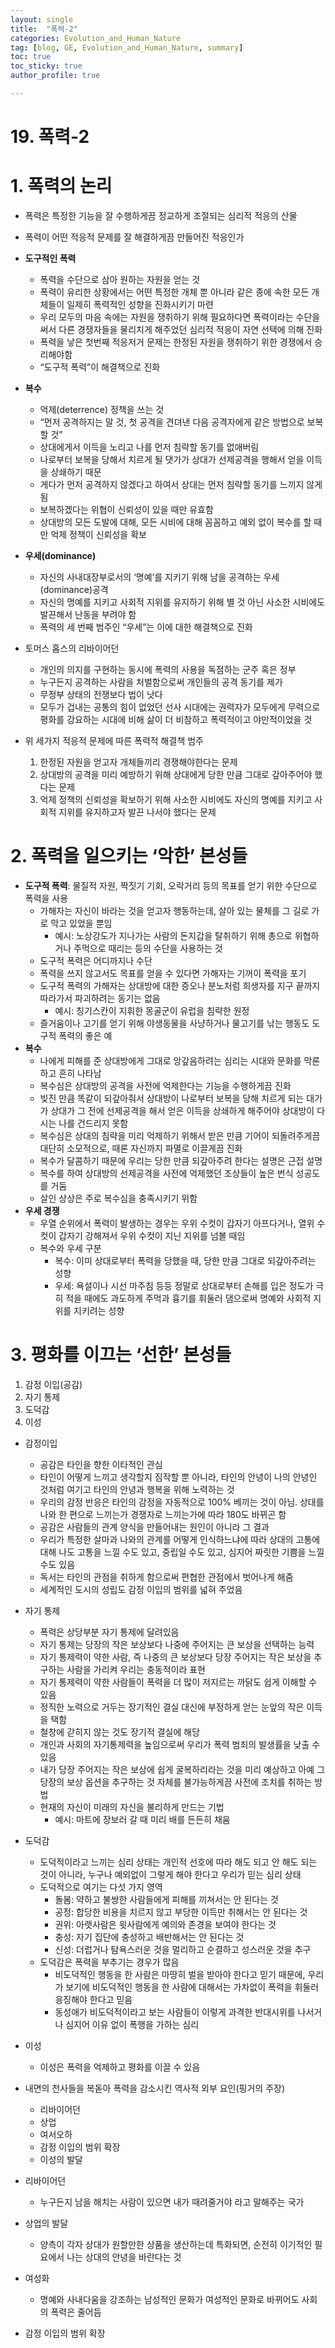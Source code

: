 ```yaml
---
layout: single
title:  "폭력-2"
categories: Evolution_and_Human_Nature
tag: [blog, GE, Evolution_and_Human_Nature, summary]
toc: true
toc_sticky: true
author_profile: true

---
```


# 19. 폭력-2

# 1. 폭력의 논리

- 폭력은 특정한 기능을 잘 수행하게끔 정교하게 조절되는 심리적 적응의 산물
- 폭력이 어떤 적응적 문제를 잘 해결하게끔 만들어진 적응인가
- **도구적인 폭력**
    - 폭력을 수단으로 삼아 원하는 자원을 얻는 것
    - 폭력이 유리한 상황에서는 어떤 특정한 개체 뿐 아니라 같은 종에 속한 모든 개체들이 일제히 폭력적인 성향을 진화시키기 마련
    - 우리 모두의 마음 속에는 자원을 쟁취하기 위해 필요하다면 폭력이라는 수단을 써서 다른 경쟁자들을 물리치게 해주었던 심리적 적응이 자연 선택에 의해 진화
    - 폭력을 낳은 첫번째 적응저거 문제는 한정된 자원을 쟁취하기 위한 경쟁에서 승리해야함
    - “도구적 폭력”이 해결책으로 진화

- **복수**
    - 억제(deterrence) 정책을 쓰는 것
    - “먼저 공격하지는 말 것, 첫 공격을 견뎌낸 다음 공격자에게 같은 방법으로 보복할 것”
    - 상대에게서 이득을 노리고 나를 먼저 침략할 동기를 없애버림
    - 나로부터 보복을 당해서 치르게 될 댓가가 상대가 선제공격을 행해서 얻을 이득을 상쇄하기 때문
    - 게다가 먼저 공격하지 않겠다고 하여서 상대는 먼저 침략할 동기를 느끼지 않게 됨
    - 보복하겠다는 위협이 신뢰성이 있을 때만 유효함
    - 상대방의 모든 도발에 대해, 모든 시비에 대해 꼼꼼하고 예외 없이 복수를 할 때만 억제 정책이 신뢰성을 확보

- **우세(dominance)**
    - 자신의 사내대장부로서의 ‘명예’를 지키기 위해 남을 공격하는 우세(dominance)공격
    - 자신의 명예를 지키고 사회적 지위를 유지하기 위해 별 것 아닌 사소한 시비에도 발끈해서 난동을 부려야 함
    - 폭력의 세 번째 범주인 “우세”는 이에 대한 해결책으로 진화

- 토머스 홉스의 리바이어던
    - 개인의 의지를 구현하는 동시에 폭력의 사용을 독점하는 군주 혹은 정부
    - 누구든지 공격하는 사람을 처벌함으로써 개인들의 공격 동기를 제가
    - 무정부 상태의 전쟁보다 법이 낫다
    - 모두가 겁내는 공통의 힘이 없었던 선사 시대에는 권력자가 모두에게 무력으로 평화를 강요하는 시대에 비해 삶이 더 비참하고 폭력적이고 야만적이었을 것

- 위 세가지 적응적 문제에 따른 폭력적 해결책 범주
    1. 한정된 자원을 얻고자 개체들끼리 경쟁해야한다는 문제
    2. 상대방의 공격을 미리 예방하기 위해 상대에게 당한 만큼 그대로 갚아주어야 했다는 문제
    3. 억제 정책의 신뢰성을 확보하기 위해 사소한 시비에도 자신의 명예를 지키고 사회적 지위를 유지하고자 발끈 나서야 했다는 문제

# 2. 폭력을 일으키는 ‘악한’ 본성들

- **도구적 폭력**: 물질적 자원, 짝짓기 기회, 오락거리 등의 목표를 얻기 위한 수단으로 폭력을 사용
    - 가해자는 자신이 바라는 것을 얻고자 행동하는데, 살아 있는 물체를 그 길로 가로 막고 있었을 뿐임
        - 예시: 노상강도가 지나가는 사람의 돈지갑을 탈취하기 위해 총으로 위협하거나 주먹으로 때리는 등의 수단을 사용하는 것
    - 도구적 폭력은 어디까지나 수단
    - 폭력을 쓰지 않고서도 목표를 얻을 수 있다면 가해자는 기꺼이 폭력을 포기
    - 도구적 폭력의 가해자는 상대방에 대한 증오나 분노처럼 희생자를 지구 끝까지 따라가서 파괴하려는 동기는 없음
        - 예시: 칭기스칸이 지휘한 몽골군이 유럽을 침략한 원정
    - 즐거움이나 고기를 얻기 위해 야생동물을 사냥하거나 물고기를 낚는 행동도 도구적 폭력의 좋은 예
- **복수**
    - 나에게 피해를 준 상대방에게 그대로 앙갚음하려는 심리는 시대와 문화를 막론하고 흔히 나타남
    - 복수심은 상대방의 공격을 사전에 억제한다는 기능을 수행하게끔 진화
    - 빚진 만큼 똑같이 되갚아줘서 상대방이 나로부터 보복을 당해 치르게 되는 대가가 상대가 그 전에 선제공격을 해서 얻은 이득을 상쇄하게 해주어야 상대방이 다시는 나를 건드리지 못함
    - 복수심은 상대의 침략을 미리 억제하기 위해서 받은 만큼 기어이 되돌려주게끔 대단히 소모적으로, 때론 자신까지 파멸로 이끌게끔 진화
    - 복수가 달콤하기 때문에 우리는 당한 만큼 되갚아주려 한다는 설명은 근접 설명
    - 복수를 하여 상대방의 선제공격을 사전에 억제했던 조상들이 높은 번식 성공도를 거둠
    - 살인 상상은 주로 복수심을 충족시키기 위함
- **우세 경쟁**
    - 우열 순위에서 폭력이 발생하는 경우는 우위 수컷이 갑자기 아프다거나, 열위 수컷이 갑자기 강해져서 우위 수컷이 지닌 지위를 넘볼 때임
    - 복수와 우세 구분
        - 복수: 이미 상대로부터 폭력을 당했을 때, 당한 만큼 그대로 되갚아주려는 성향
        - 우세: 욕설이나 시선 마주침 등등 정말로 상대로부터 손해를 입은 정도가 극히 적을 때에도 과도하게 주먹과 흉기를 휘둘러 댐으로써 명예와 사회적 지위를 지키려는 성향

# 3. 평화를 이끄는 ‘선한’ 본성들

1. 감정 이입(공감)
2. 자기 통제
3. 도덕감
4. 이성

- 감정이입
    - 공감은 타인을 향한 이타적인 관심
    - 타인이 어떻게 느끼고 생각할지 짐작할 뿐 아니라, 타인의 안녕이 나의 안녕인 것처럼 여기고 타인의 안녕과 행복을 위해 노력하는 것
    - 우리의 감정 반응은 타인의 감정을 자동적으로 100% 베끼는 것이 아님. 상대를 나와 한 편으로 느끼는가 경쟁자로 느끼는가에 따라 180도 바뀌곤 함
    - 공감은 사람들의 관계 양식을 만들어내는 원인이 아니라 그 결과
    - 우리가 특정한 살마과 나와의 관계를 어떻게 인식하느냐에 따라 상대의 고통에 대해 나도 고통을 느낄 수도 있고, 중립일 수도 있고, 심지어 짜릿한 기쁨을 느낄 수도 있음
    - 독서는 타인의 관점을 취하게 함으로써 편협한 관점에서 벗어나게 해줌
    - 세계적인 도시의 성립도 감정 이입의 범위를 넓혀 주었음

- 자기 통제
    - 폭력은 상당부분 자기 통제에 달려있음
    - 자기 통제는 당장의 작은 보상보다 나중에 주어지는 큰 보상을 선택하는 능력
    - 자기 통제력이 약한 사람, 즉 나중의 큰 보상보다 당장 주어지는 작은 보상을 추구하는 사람을 가리켜 우리는 충동적이라 표현
    - 자기 통제력이 약한 사람들이 폭력을 더 많이 저지르는 까닭도 쉽게 이해할 수 있음
    - 정직한 노력으로 거두는 장기적인 결실 대신에 부정하게 얻는 눈앞의 작은 이득을 택함
    - 철창에 갇히지 않는 것도 장기적 결실에 해당
    - 개인과 사회의 자기통제력을 높임으로써 우리가 폭력 범죄의 발생률을 낮출 수 있음
    - 내가 당장 주어지는 작은 보상에 쉽게 굴복하리라는 것을 미리 예상하고 아예 그 당장의 보상 옵션을 추구하는 것 자체를 불가능하게끔 사전에 조치를 취하는 방법
    - 현재의 자신이 미래의 자신을 불리하게 만드는 기법
        - 예시: 마트에 장보러 갈 때 미리 배를 든든히 채움

- 도덕감
    - 도덕적이라고 느끼는 심리 상태는 개인적 선호에 따라 해도 되고 안 해도 되는 것이 아니라, 누구나 예외없이 그렇게 해야 한다고 우리가 믿는 심리 상태
    - 도덕적으로 여기는 다섯 가지 영역
        - 돌봄: 약하고 불쌍한 사람들에게 피해를 끼쳐서는 안 된다는 것
        - 공정: 합당한 비용을 치르지 않고 부당한 이득만 취해서는 안 된다는 것
        - 권위: 아랫사람은 윗사람에게 예의와 존경을 보여야 한다는 것
        - 충성: 자기 집단에 충성하고 배반해서는 안 된다는 것
        - 신성: 더럽거나 탐욕스러운 것을 멀리하고 순결하고 성스러운 것을 추구
    - 도덕감은 폭력을 부추기는 경우가 많음
        - 비도덕적인 행동을 한 사람은 마땅히 벌을 받아야 한다고 믿기 때문에, 우리가 보기에 비도덕적인 행동을 한 사람에 대해서는 가차없이 폭력을 휘둘러 응징해야 한다고 믿음
        - 동성애가 비도덕적이라고 보는 사람들이 이렇게 과격한 반대시위를 나서거나 심지어 이유 없이 폭행을 가하는 심리

- 이성
    - 이성은 폭력을 억제하고 평화를 이끌 수 있음

- 내면의 천사들을 복돋아 폭력을 감소시킨 역사적 외부 요인(핑거의 주장)
    - 리바이어던
    - 상업
    - 여서오하
    - 감정 이입의 범위 확장
    - 이성의 발달

- 리바이어던
    - 누구든지 남을 해치는 사람이 있으면 내가 때려줄거야 라고 말해주는 국가

- 상업의 발달
    - 양측이 각자 상대가 원할만한 상품을 생산하는데 특화되면, 순전히 이기적인 필요에서 나는 상대의 안녕을 바란다는 것

- 여성화
    - 명예와 사내다움을 강조하는 남성적인 문화가 여성적인 문화로 바뀌어도 사회의 폭력은 줄어듬

- 감정 이입의 범위 확장